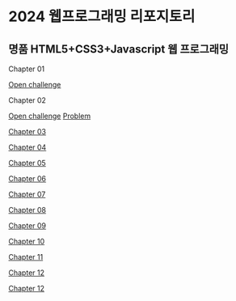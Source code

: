 # 2024 웹프로그래밍 리포지토리
## 명품 HTML5+CSS3+Javascript 웹 프로그래밍

Chapter 01

[Open challenge](https://github.com/KKH4N/webpgm/tree/main/0910/P58_open_challenge)


Chapter 02

[Open challenge](https://github.com/KKH4N/webpgm/tree/main/0910/P104_open_challenge)
[Problem](https://github.com/KKH4N/webpgm/tree/main/0924/C02)


[Chapter 03](https://github.com/KKH4N/webpgm/tree/main/0924/C03)

[Chapter 04](https://github.com/KKH4N/webpgm/tree/main/1008/C04)

[Chapter 05](https://github.com/KKH4N/webpgm/tree/main/1008/C05)

[Chapter 06](https://github.com/KKH4N/webpgm/tree/main/1015/C06)

[Chapter 07](https://github.com/KKH4N/webpgm/tree/main/1015/C07)

[Chapter 08](https://github.com/KKH4N/webpgm/tree/main/1029/C08)

[Chapter 09](https://github.com/KKH4N/webpgm/tree/main/1105/C09)

[Chapter 10](https://github.com/KKH4N/webpgm/tree/main/1112/C10)

[Chapter 11](https://github.com/KKH4N/webpgm/tree/main/1112/C11)

[Chapter 12](https://github.com/KKH4N/webpgm/tree/main/1119/C12)

[Chapter 12](https://github.com/KKH4N/webpgm/tree/main/1119/C13)
